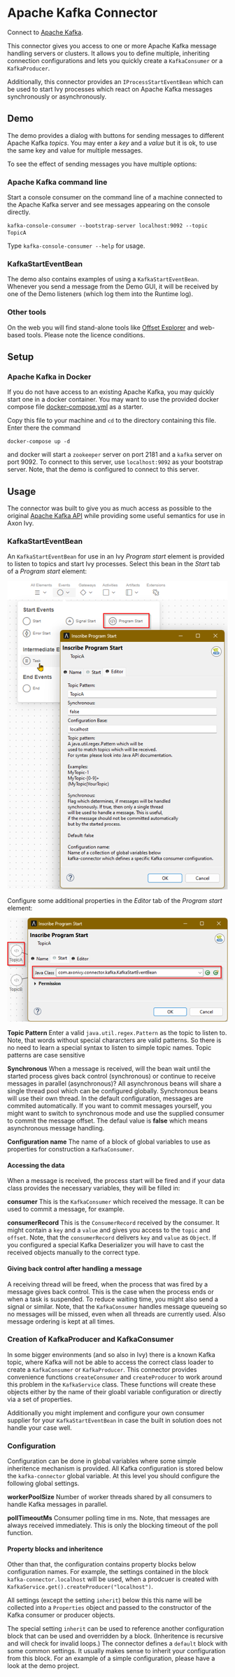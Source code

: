 # Apache Kafka Connector

Connect to [Apache Kafka](https://kafka.apache.org).

This connector gives you access to one or more Apache Kafka message
handling servers or clusters. It allows you to define multiple,
inheriting connection configurations and lets you quickly create
a `KafkaConsumer` or a `KafkaProducer`.

Additionally, this connector provides an `IProcessStartEventBean` which
can be used to start Ivy processes which react on Apache Kafka messages
synchronously or asynchronously. 

## Demo

The demo provides a dialog with buttons for sending messages to different
Apache Kafka *topics*. You may enter a *key* and a *value* but it is ok,
to use the same key and value for multiple messages.

To see the effect of sending messages you have multiple options:

### Apache Kafka command line

Start a console consumer on the command line of a machine connected to
the Apache Kafka server and see messages appearing on the console directly.

```
kafka-console-consumer --bootstrap-server localhost:9092 --topic TopicA
```
Type `kafka-console-consumer --help` for usage.

### KafkaStartEventBean

The demo also contains examples of using a `KafkaStartEventBean`. Whenever
you send a message from the Demo GUI, it will be received by one of the
Demo listeners (which log them into the Runtime log).

### Other tools

On the web you will find stand-alone tools like [Offset Explorer](https://www.offsetexplorer.com)
and web-based tools. Please note the licence conditions.

## Setup

### Apache Kafka in Docker

If you do not have access to an existing Apache Kafka, you may quickly start one
in a docker container. You may want to use the provided docker compose file
[docker-compose.yml](files/docker-compose.yml) as a starter.

Copy this file to your machine and `cd` to the directory containing this file.
Enter there the command

```
docker-compose up -d
```

and docker will start a `zookeeper` server on port 2181  and a `kafka` server on port 9092. To
connect to this server, use `localhost:9092` as your bootstrap server. Note, that the demo
is configured to connect to this server.

## Usage

The connector was built to give you as much access as possible to the original
[Apache Kafka API](https://kafka.apache.org/34/javadoc/) while providing some
useful semantics for use in Axon Ivy.

### KafkaStartEventBean

An `KafkaStartEventBean` for use in an Ivy *Program start* element is provided to listen
to topics and start Ivy processes. Select this bean in the *Start* tab of a *Program start*
element:

![KafkaStartEventBean](images/KafkaStartEventBeanEditor.png)

Configure some additional properties in the *Editor* tab of the *Program start* element:

![KafkaStartEventBean](images/KafkaStartEventBeanStart.png)

**Topic Pattern**
Enter a valid `java.util.regex.Pattern` as the topic to listen to. Note, that words without
special chararcters are valid patterns. So there is no need to learn a special syntax to listen
to simple topic names. Topic patterns are case sensitive

**Synchronous**
When a message is received, will the bean wait until the started process gives back control
(synchronous) or continue to receive messages in parallel (asynchronous)? All asynchronous
beans will share a single thread pool which can be configured globally. Synchronous beans
will use their own thread. In the default configuration, messages are commited automatically.
If you want to commit messages yourself, you might want to switch to synchronous mode and
use the supplied consumer to commit the message offset. The defaul value is **false** which
means asynchronous message handling.

**Configuration name**
The name of a block of global variables to use as properties for construction a
`KafkaConsumer`.

#### Accessing the data
When a message is received, the process start will be fired and if your data class
provides the necessary variables, they will be filled in:

**consumer**
This is the `KafkaConsumer` which received the message. It can be used
to commit a message, for example.

**consumerRecord**
This is the `ConsumerRecord` received by the consumer. It might
contain a `key` and a `value` and gives you access to the `topic` and `offset`.
Note, that the `consumerRecord` delivers `key` and `value` as `Object`.
If you configured a special Kafka Deserializer you will have to cast the
received objects manually to the correct type.

#### Giving back control after handling a message
A receiving thread will be freed, when the process that was fired by a message
gives back control. This is the case when the process ends or when a task is
suspended. To reduce waiting time, you might also send a signal or similar.
Note, that the `KafkaConsumer` handles message queueing so no messages will be
missed, even when all threads are currently used. Also message ordering is
kept at all times.

### Creation of KafkaProducer and KafkaConsumer
In some bigger environments (and so also in Ivy) there is a known Kafka topic,
where Kafka will not be able to access the correct class loader to create a
`KafkaConsumer` or `KafkaProducer`. This connector provides convenience
functions `createConsumer` and `createProducer` to work around this problem
in the `KafkaService` class. These functions will create these objects either
by the name of their gloabl variable configuration or directly via a set of properties.

Additionally you might implement and configure your own consumer supplier for your
`KafkaStartEventBean` in case the built in solution does not handle your case well.

### Configuration
Configuration can be done in global variables where some simple inheritence mechanism
is provided. All Kafka configuration is stored below the `kafka-connector` global
variable. At this level you should configure the following global settings.

**workerPoolSize** Number of worker threads shared by all consumers to handle Kafka messages in parallel.

**pollTimeoutMs** Consumer polling time in ms. Note, that messages are always received immediately. This is only the blocking timeout of the poll function.

#### Property blocks and inheritence
Other than that, the configuration contains property blocks below configuration names. For example, the
settings contained in the block `kafka-connector.localhost` will be used, when a prodcuer is created with
`KafkaService.get().createProducer("localhost")`.

All settings (except the setting `inherit`) below this this name will be collected into a `Properties` object and passed to the constructor of the Kafka consumer or producer objects.

The special setting `inherit` can be used to reference another configuration block that can be used and
overridden by a block. (Inheritence is recursive and will check for invalid loops.) The connector defines
a `default` block with some common settings. It usually makes sense to inherit your configuration from 
this block. For an example of a simple configuration, please have a look at the demo project.
